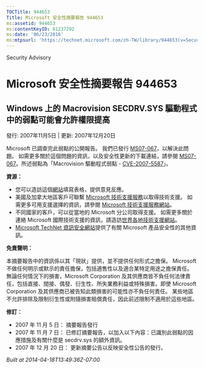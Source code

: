 ```yaml
---
TOCTitle: 944653
Title: Microsoft 安全性摘要報告 944653
ms:assetid: 944653
ms:contentKeyID: 61237292
ms:date: '06/23/2016'
ms:mtpsurl: 'https://technet.microsoft.com/zh-TW/library/944653(v=Security.10)'
---
```


Security Advisory

Microsoft 安全性摘要報告 944653
===============================

Windows 上的 Macrovision SECDRV.SYS 驅動程式中的弱點可能會允許權限提高
----------------------------------------------------------------------

發行: 2007年11月5日 | 更新: 2007年12月20日

Microsoft 已調查完此弱點的公開報告。 我們已發行 [MS07-067](http://technet.microsoft.com/security/bulletin/ms07-067)，以解決此問題。 如需更多關於這個問題的資訊，以及安全性更新的下載連結，請參閱 [MS07-067](http://technet.microsoft.com/security/bulletin/ms07-067)。所述弱點為「Macrovision 驅動程式弱點 - [CVE-2007-5587](http://www.cve.mitre.org/cgi-bin/cvename.cgi?name=cve-2007-5587)」。

**資源：**

-   您可以造訪這個[網站](https://support.microsoft.com/common/survey.aspx?scid=sw;en;1257&amp;showpage=1&amp;ws=technet&amp;sd=tech)填寫表格，提供意見反應。
-   美國及加拿大地區客戶可聯繫 [Microsoft 技術支援服務](http://go.microsoft.com/fwlink/?linkid=21131)以取得技術支援。 如需更多可用支援選擇的資訊，請參閱 [Microsoft 技術支援服務網站](http://support.microsoft.com/)。
-   不同國家的客戶，可以從當地的 Microsoft 分公司取得支援。 如需更多關於連絡 Microsoft 國際技術支援的資訊，請造訪[世界各地技術支援網站](http://go.microsoft.com/fwlink/?linkid=21155)。
-   [Microsoft TechNet 資訊安全網站](http://www.microsoft.com/taiwan/technet/security/default.mspx)提供了有關 Microsoft 產品安全性的其他資訊。

**免責聲明：**

本摘要報告中的資訊係以其「現狀」提供，並不提供任何形式之擔保。 Microsoft 不做任何明示或默示的責任擔保，包括適售性以及適合某特定用途之擔保責任。 無論任何情況下的損害，Microsoft Corporation 及其供應商皆不負任何法律責任，包括直接、間接、偶發、衍生性、所失業務利益或特殊損害。即使 Microsoft Corporation 及其供應商已被告知此類損害的可能性亦不負任何責任。 某些地區不允許排除及限制衍生性或附隨損害賠償責任，因此前述限制不適用於這些地區。

**修訂：**

-   2007 年 11 月 5 日： 摘要報告發行
-   2007 年 11 月 7 日： 已修訂摘要報告，以加入以下內容：已識別此弱點的因應措施及有關什麼是 secdrv.sys 的額外資訊。
-   2007 年 12 月 20 日： 更新摘要公告以反映安全性公告的發行。

*Built at 2014-04-18T13:49:36Z-07:00*
